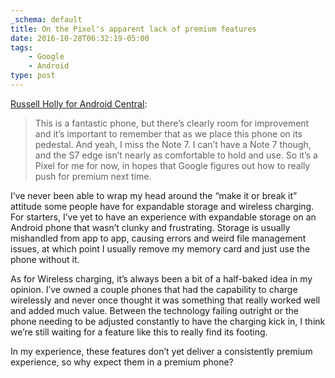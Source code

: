 ```yaml
---
_schema: default
title: On the Pixel's apparent lack of premium features
date: 2016-10-28T06:32:19-05:00
tags:
    - Google
    - Android
type: post
---
```

[Russell Holly for Android Central](https://www.androidcentral.com/after-four-days-using-pixel-xl-i-miss-note-7):

> This is a fantastic phone, but there’s clearly room for improvement and it’s important to remember that as we place this phone on its pedestal. And yeah, I miss the Note 7. I can’t have a Note 7 though, and the S7 edge isn’t nearly as comfortable to hold and use. So it’s a Pixel for me for now, in hopes that Google figures out how to really push for premium next time.

I’ve never been able to wrap my head around the “make it or break it” attitude some people have for expandable storage and wireless charging. For starters, I’ve yet to have an experience with expandable storage on an Android phone that wasn’t clunky and frustrating. Storage is usually mishandled from app to app, causing errors and weird file management issues, at which point I usually remove my memory card and just use the phone without it.

As for Wireless charging, it’s always been a bit of a half-baked idea in my opinion. I’ve owned a couple phones that had the capability to charge wirelessly and never once thought it was something that really worked well and added much value. Between the technology failing outright or the phone needing to be adjusted constantly to have the charging kick in, I think we’re still waiting for a feature like this to really find its footing.

In my experience, these features don’t yet deliver a consistently premium experience, so why expect them in a premium phone?